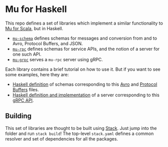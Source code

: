 # Mu for Haskell

This repo defines a set of libraries which implement a similar functionality to [Mu for Scala](http://higherkindness.io/mu/), but in Haskell.

* [`mu-schema`](https://github.com/higherkindness/mu-haskell/tree/master/schema) defines schemas for messages and conversion from and to Avro, Protocol Buffers, and JSON.
* [`mu-rpc`](https://github.com/higherkindness/mu-haskell/tree/master/rpc) defines schemas for service APIs, and the notion of a server for one such API.
* [`mu-grpc`](https://github.com/higherkindness/mu-haskell/tree/master/grpc) serves a `mu-rpc` server using gRPC.

Each library contains a brief tutorial on how to use it. But if you want to see some examples, here they are:

* [Haskell definition](https://github.com/higherkindness/mu-haskell/blob/master/schema/src/Mu/Schema/Examples.hs) of schemas corresponding to this [Avro](https://github.com/higherkindness/mu-haskell/blob/master/schema/test/avro/example.avsc) and [Protocol Buffers](https://github.com/higherkindness/mu-haskell/blob/master/schema/test/protobuf/example.proto) files.
* [Haskell definition and implementation](https://github.com/higherkindness/mu-haskell/blob/master/rpc/src/Mu/Rpc/Examples.hs) of a server corresponding to this [gRPC API](https://github.com/higherkindness/mu-haskell/blob/master/grpc/test/helloworld.proto).

## Building

This set of libraries are thought to be built using [Stack](https://docs.haskellstack.org). Just jump into the folder and run `stack build`! The top-level `stack.yaml` defines a common resolver and set of dependencies for all the packages.